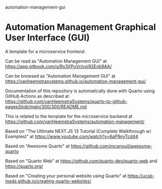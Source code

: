 automation-management-gui
# Automation Management Graphical User Interface (GUI)

A template for a microservice frontend.

Can be read as "Automation Management GUI" at https://app.gitbook.com/s/Rs3XPuVclvoj92Exb9AA/

Can be browsed as "Automation Management GUI" at https://vanheemstrasystems.github.io/automation-management-gui/

Documentation of this repository is automatically done with Quarto using GitHub Actions as described at https://github.com/vanHeemstraSystems/quarto-to-github-pages/blob/main/300/300/README.md

This is related to the template for the microservice backend at https://github.com/vanHeemstraSystems/automation-management/

Based on "The Ultimate NEXT.JS 13 Tutorial (Complete Walkthrough w/ Examples)" at https://www.youtube.com/watch?v=6aP9nyTcd44

Based on "Awesome Quarto" at https://github.com/mcanouil/awesome-quarto

Based on "Quarto Web" at https://github.com/quarto-dev/quarto-web and https://quarto.org/

Based on "Creating your personal website using Quarto" at https://ucsb-meds.github.io/creating-quarto-websites/
